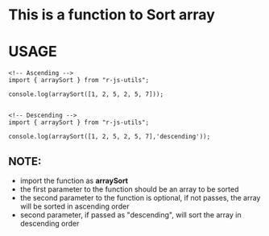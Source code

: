 # This is a function to Sort array

# USAGE

```
<!-- Ascending -->
import { arraySort } from "r-js-utils";

console.log(arraySort([1, 2, 5, 2, 5, 7]));


<!-- Descending -->
import { arraySort } from "r-js-utils";

console.log(arraySort([1, 2, 5, 2, 5, 7],'descending'));

```

## NOTE:

- import the function as **arraySort**
- the first parameter to the function should be an array to be sorted
- the second parameter to the function is optional, if not passes, the array will be sorted in ascending order
- second parameter, if passed as "descending", will sort the array in descending order
